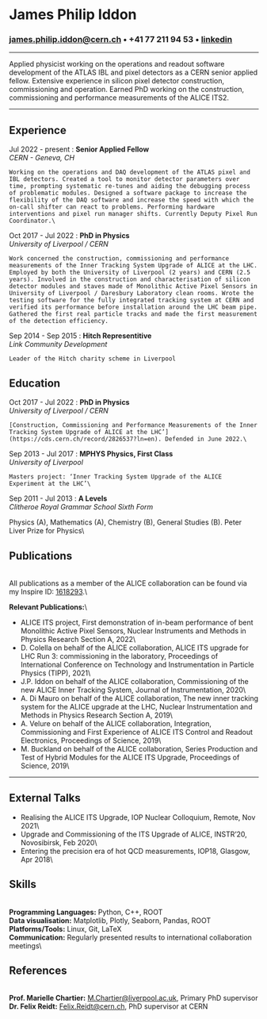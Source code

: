 # James Philip Iddon
### <james.philip.iddon@cern.ch> • +41 77 211 94 53 • [linkedin](https://www.linkedin.com/in/j-p-iddon)

----

Applied physicist working on the operations and readout software development of the ATLAS IBL and pixel detectors as a CERN senior applied fellow. Extensive experience in silicon pixel detector construction, commissioning and operation. Earned PhD working on the construction, commissioning and performance measurements of the ALICE ITS2.

----

## Experience

Jul 2022 - present
:   **Senior Applied Fellow**\
    *CERN - Geneva, CH*

    Working on the operations and DAQ development of the ATLAS pixel and IBL detectors. Created a tool to monitor detector parameters over time, prompting systematic re-tunes and aiding the debugging process of problematic modules. Designed a software package to increase the flexibility of the DAQ software and increase the speed with which the on-call shifter can react to problems. Performing hardware interventions and pixel run manager shifts. Currently Deputy Pixel Run Coordinator.\

Oct 2017 - Jul 2022
:   **PhD in Physics**\
    *University of Liverpool / CERN*

    Work concerned the construction, commissioning and performance measurements of the Inner Tracking System Upgrade of ALICE at the LHC. Employed by both the University of Liverpool (2 years) and CERN (2.5 years). Involved in the construction and characterisation of silicon detector modules and staves made of Monolithic Active Pixel Sensors in University of Liverpool / Daresbury Laboratory clean rooms. Wrote the testing software for the fully integrated tracking system at CERN and verified its performance before installation around the LHC beam pipe. Gathered the first real particle tracks and made the first measurement of the detection efficiency.

Sep 2014 - Sep 2015
:   **Hitch Representitive**\
    *Link Community Development*

    Leader of the Hitch charity scheme in Liverpool


## Education

Oct 2017 - Jul 2022
:   **PhD in Physics**\
    *University of Liverpool / CERN*

    [Construction, Commissioning and Performance Measurements of the Inner Tracking System Upgrade of ALICE at the LHC’](https://cds.cern.ch/record/2826537?ln=en). Defended in June 2022.\

Sep 2013 - Jul 2017
:   **MPHYS Physics, First Class**\
    *University of Liverpool*

    Masters project: ‘Inner Tracking System Upgrade of the ALICE Experiment at the LHC’\

Sep 2011 - Jul 2013
:  **A Levels**\
   *Clitheroe Royal Grammar School Sixth Form*

   Physics (A), Mathematics (A), Chemistry (B), General Studies (B). Peter Liver Prize for Physics\   

## Publications
\
All publications as a member of the ALICE collaboration can be found via my Inspire ID: [1618293](https://inspirehep.net/authors/1618293).\

**Relevant Publications:**\

- ALICE ITS project, First demonstration of in-beam performance of bent Monolithic Active Pixel Sensors, Nuclear Instruments and Methods in Physics Research Section A, 2022\
- D. Colella on behalf of the ALICE collaboration, ALICE ITS upgrade for LHC Run 3: commissioning in the laboratory, Proceedings of International Conference on Technology and Instrumentation in Particle Physics (TIPP), 2021\
- J.P. Iddon on behalf of the ALICE collaboration, Commissioning of the new ALICE Inner Tracking System, Journal of Instrumentation, 2020\
- A. Di Mauro on behalf of the ALICE collaboration, The new inner tracking system for the ALICE upgrade at the LHC, Nuclear Instrumentation and Methods in Physics Research Section A, 2019\
- A. Velure on behalf of the ALICE collaboration, Integration, Commissioning and First Experience of ALICE ITS Control and Readout Electronics, Proceedings of Science, 2019\
- M. Buckland on behalf of the ALICE collaboration, Series Production and Test of Hybrid Modules for the ALICE ITS Upgrade, Proceedings of Science, 2019\

---

## External Talks
- Realising the ALICE ITS Upgrade, IOP Nuclear Colloquium, Remote, Nov 2021\
- Upgrade and Commissioning of the ITS Upgrade of ALICE, INSTR’20, Novosibirsk, Feb 2020\
- Entering the precision era of hot QCD measurements, IOP18, Glasgow, Apr 2018\

## Skills
\
**Programming Languages:** Python, C++, ROOT\
**Data visualisation:** Matplotlib, Plotly, Seaborn, Pandas, ROOT\
**Platforms/Tools:** Linux, Git, LaTeX\
**Communication:** Regularly presented results to international collaboration meetings\

## References
\
**Prof. Marielle Chartier:** [M.Chartier@liverpool.ac.uk](M.Chartier@liverpool.ac.uk), Primary PhD supervisor\
**Dr. Felix Reidt:** [Felix.Reidt@cern.ch](Felix.Reidt@cern.ch), PhD supervisor at CERN

